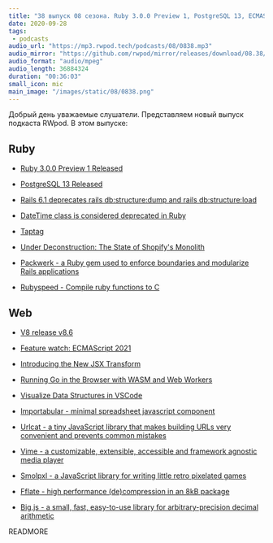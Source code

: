 ```yaml
---
title: "38 выпуск 08 сезона. Ruby 3.0.0 Preview 1, PostgreSQL 13, ECMAScript 2021, Packwerk, Rubyspeed, Urlcat, Vime и прочее"
date: 2020-09-28
tags:
 - podcasts
audio_url: "https://mp3.rwpod.tech/podcasts/08/0838.mp3"
audio_mirror: "https://github.com/rwpod/mirror/releases/download/08.38/0838.mp3"
audio_format: "audio/mpeg"
audio_length: 36884324
duration: "00:36:03"
small_icon: mic
main_image: "/images/static/08/0838.png"
---
```


Добрый день уважаемые слушатели. Представляем новый выпуск подкаста RWpod. В этом выпуске:

## Ruby

 - [Ruby 3.0.0 Preview 1 Released](https://www.ruby-lang.org/en/news/2020/09/25/ruby-3-0-0-preview1-released/)
 - [PostgreSQL 13 Released](https://www.postgresql.org/about/news/postgresql-13-released-2077/)
 - [Rails 6.1 deprecates rails db:structure:dump and rails db:structure:load](https://blog.bigbinary.com/2020/09/22/rails-6-1-deprecates-rails-db-structure-dump.html)
 - [DateTime class is considered deprecated in Ruby](https://github.com/ruby/date/commit/58ca6e6a3ee20c72a77266e0f74920b12a06ee9d)


 - [Taptag](http://justinp.io/project/10)
 - [Under Deconstruction: The State of Shopify's Monolith](https://engineering.shopify.com/blogs/engineering/shopify-monolith)
 - [Packwerk - a Ruby gem used to enforce boundaries and modularize Rails applications](https://github.com/shopify/packwerk)
 - [Rubyspeed - Compile ruby functions to C](https://github.com/agrafix/rubyspeed)

## Web

 - [V8 release v8.6](https://v8.dev/blog/v8-release-86)
 - [Feature watch: ECMAScript 2021](https://2ality.com/2020/09/ecmascript-2021.html)
 - [Introducing the New JSX Transform](https://reactjs.org/blog/2020/09/22/introducing-the-new-jsx-transform.html)
 - [Running Go in the Browser with WASM and Web Workers](https://qvault.io/2020/09/23/running-go-in-the-browser-with-wasm-and-web-workers/)


 - [Visualize Data Structures in VSCode](https://addyosmani.com/blog/visualize-data-structures-vscode/)
 - [Importabular - minimal spreadsheet javascript component](https://renanlecaro.github.io/importabular/)
 - [Urlcat - a tiny JavaScript library that makes building URLs very convenient and prevents common mistakes](https://github.com/balazsbotond/urlcat)
 - [Vime - a customizable, extensible, accessible and framework agnostic media player](https://vimejs.com/)
 - [Smolpxl - a JavaScript library for writing little retro pixelated games](https://gitlab.com/andybalaam/smolpxl)
 - [Fflate - high performance (de)compression in an 8kB package](https://github.com/101arrowz/fflate)
 - [Big.js - a small, fast, easy-to-use library for arbitrary-precision decimal arithmetic](http://mikemcl.github.io/big.js/)

READMORE
